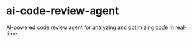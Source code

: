 # ai-code-review-agent
AI-powered code review agent for analyzing and optimizing code in real-time.
